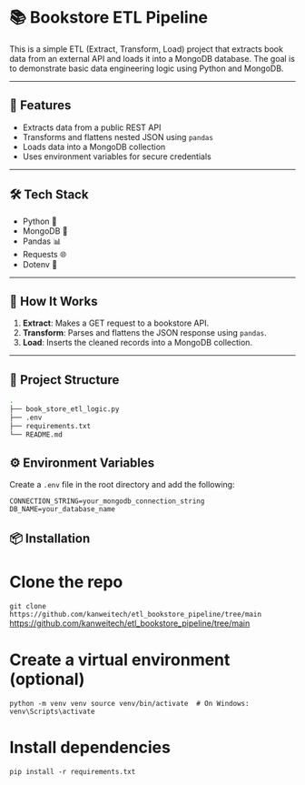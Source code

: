 # 📚 Bookstore ETL Pipeline

This is a simple ETL (Extract, Transform, Load) project that extracts book data from an external API and loads it into a MongoDB database. The goal is to demonstrate basic data engineering logic using Python and MongoDB.

---

## 📌 Features

- Extracts data from a public REST API
- Transforms and flattens nested JSON using `pandas`
- Loads data into a MongoDB collection
- Uses environment variables for secure credentials

---

## 🛠️ Tech Stack

- Python 🐍  
- MongoDB 🍃  
- Pandas 📊  
- Requests 🌐  
- Dotenv 🔐  

---

## 🚀 How It Works

1. **Extract**: Makes a GET request to a bookstore API.
2. **Transform**: Parses and flattens the JSON response using `pandas`.
3. **Load**: Inserts the cleaned records into a MongoDB collection.

---

## 📂 Project Structure

```bash
.
├── book_store_etl_logic.py
├── .env
├── requirements.txt
└── README.md
```
## ⚙️ Environment Variables
Create a `.env` file in the root directory and add the following:

```
CONNECTION_STRING=your_mongodb_connection_string
DB_NAME=your_database_name
```

## 📦 Installation
# Clone the repo
`git clone https://github.com/kanweitech/etl_bookstore_pipeline/tree/main`
https://github.com/kanweitech/etl_bookstore_pipeline/tree/main

# Create a virtual environment (optional)
`python -m venv venv
source venv/bin/activate  # On Windows: venv\Scripts\activate`

# Install dependencies
`pip install -r requirements.txt`
```
